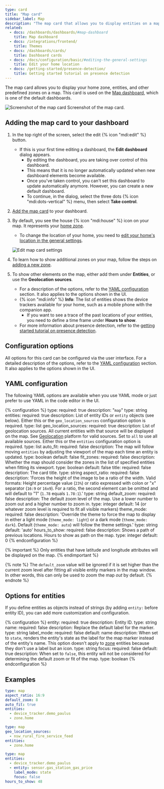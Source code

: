 ```yaml
---
type: card
title: "Map card"
sidebar_label: Map
description: "The map card that allows you to display entities on a map"
related:
  - docs: /dashboards/dashboards/#map-dashboard
    title: Map dashboard
  - docs: /integrations/frontend/
    title: Themes
  - docs: /dashboards/cards/
    title: Dashboard cards
  - docs: /docs/configuration/basic/#editing-the-general-settings
    title: Edit your home location
  - docs: /getting-started/presence-detection/
    title: Getting started tutorial on presence detection
---
```


The map card allows you to display your home zone, entities, and other predefined zones on a map. This card is used on the [Map dashboard](/dashboards/dashboards/#map-dashboard), which is one of the default dashboards.

<p class='img'>
<img src='/images/dashboards/map_card.png' alt='Screenshot of the map card'>
Screenshot of the map card.
</p>

## Adding the map card to your dashboard

1. In the top right of the screen, select the edit {% icon "mdi:edit" %} button.
   - If this is your first time editing a dashboard, the **Edit dashboard** dialog appears.
     - By editing the dashboard, you are taking over control of this dashboard.
     - This means that it is no longer automatically updated when new dashboard elements become available.
     - Once you've taken control, you can't set this dashboard to update automatically anymore. However, you can create a new default dashboard.
     - To continue, in the dialog, select the three dots {% icon "mdi:dots-vertical" %} menu, then select **Take control**.
2. [Add the map card](/dashboards/cards/#adding-cards-to-your-dashboard) to your dashboard.
3. By default, you see the house {% icon "mdi:house" %} icon on your map. It represents your [home zone](/integrations/zone/#about-the-home-zone).
   - To change the location of your home, you need to [edit your home's location in the general settings](/docs/configuration/basic/#editing-the-general-settings).

    ![Edit map card settings](/images/dashboards/map_card_config.png)
4. To learn how to show additional zones on your map, follow the steps on [adding a new zone](/integrations/zone/#adding-a-new-zone-or-editing-zones).
5. To show other elements on the map, either add them under **Entities**, or use the **Geolocation sources**.
   - For a description of the options, refer to the [YAML configuration](#yaml-configuration) section. It also applies to the options shown in the UI.
   - {% icon "mdi:info" %} **Info**: The list of entities shows the device trackers available for your home, such as a mobile phone with the companion app.
     - If you want to see a trace of the past locations of your entities, you need to define a time frame under **Hours to show**.
   - For more information about presence detection, refer to the [getting started tutorial on presence detection](/getting-started/presence-detection/).

## Configuration options

All options for this card can be configured via the user interface. For a detailed description of the options, refer to the [YAML configuration](#yaml-configuration) section. It also applies to the options shown in the UI.

## YAML configuration

The following YAML options are available when you use YAML mode or just prefer to use YAML in the code editor in the UI.

{% configuration %}
type:
  required: true
  description: "`map`"
  type: string
entities:
  required: true
  description: List of entity IDs or `entity` objects (see below). Either this or the `geo_location_sources` configuration option is required.
  type: list
geo_location_sources:
  required: true
  description: List of geolocation sources. All current entities with that source will be displayed on the map. See [Geolocation](/integrations/geo_location/) platform for valid sources. Set to `all` to use all available sources. Either this or the `entities` configuration option is required.
  type: list
auto_fit:
  required: false
  description: The map will follow moving `entities` by adjusting the viewport of the map each time an entity is updated.
  type: boolean
  default: false
fit_zones:
  required: false
  description: Whether the map should consider the zones in the list of specified entities when fitting its viewport.
  type: boolean
  default: false
title:
  required: false
  description: The card title.
  type: string
aspect_ratio:
  required: false
  description: 'Forces the height of the image to be a ratio of the width. Valid formats: Height percentage value (`23%`) or ratio expressed with colon or "x" separator (`16:9` or `16x9`). For a ratio, the second element can be omitted and will default to "1" (`1.78` equals `1.78:1`).'
  type: string
default_zoom:
  required: false
  description: The default zoom level of the map. Use a lower number to zoom out and a higher number to zoom in.
  type: integer
  default: 14 (or whatever zoom level is required to fit all visible markers)
theme_mode:
  required: false
  description: 'Override the theme to force the map to display in either a light mode (`theme_mode: light`) or a dark mode (`theme_mode: dark`). Default (`theme_mode: auto`) will follow the theme settings.'
  type: string
  default: 'auto'
hours_to_show:
  required: false
  description: Shows a path of previous locations. Hours to show as path on the map.
  type: integer
  default: 0
{% endconfiguration %}

{% important %}
Only entities that have latitude and longitude attributes will be displayed on the map.
{% endimportant %}

{% note %}
The `default_zoom` value will be ignored if it is set higher than the current zoom level
after fitting all visible entity markers in the map window. In other words, this can only
be used to zoom the map _out_ by default.
{% endnote %}

## Options for entities

If you define entities as objects instead of strings (by adding `entity:` before entity ID), you can add more customization and configuration.

{% configuration %}
entity:
  required: true
  description: Entity ID.
  type: string
name:
  required: false
  description: Replace the default label for the marker.
  type: string
label_mode:
  required: false
  default: name
  description: When set to `state`, renders the entity's state as the label for the map marker instead of the entity's name. This option doesn't apply to [zone](/integrations/zone/) entities because they don't use a label but an icon.
  type: string
focus:
  required: false
  default: true
  description: When set to `false`, this entity will not be considered for determining the default zoom or fit of the map.
  type: boolean
{% endconfiguration %}

## Examples

```yaml
type: map
aspect_ratio: 16:9
default_zoom: 8
auto_fit: true
entities:
  - device_tracker.demo_paulus
  - zone.home
```

```yaml
type: map
geo_location_sources:
  - nsw_rural_fire_service_feed
entities:
  - zone.home
```

```yaml
type: map
entities:
  - device_tracker.demo_paulus
  - entity: sensor.gas_station_gas_price
    label_mode: state
    focus: false
hours_to_show: 48
```
